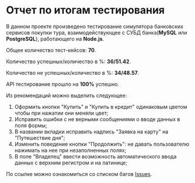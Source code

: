 # Отчет по итогам тестирования

В данном проекте произведено тестирование симулятора банковских сервисов покупки тура, взаимодействующее с СУБД банка(**MySQL** или **PostgreSQL**), работающего на **Node.js**.

Общее количество тест-кейсов: **70**.

Количество успешных/количество в %: **36/51.42**.

Количество не успешных/количество в %: **34/48.57**.

API тестирование прошло на **100%** успешно.

Из рекомендаций можно выделить следующее:

  1. Оформить кнопки "Купить" и "Купить в кредит" одинаковым цветом чтобы при нажатии они меняли цвет;
  2. Исправить ошибки с не верными сообщениями о вводе данных в поля формы;
  3. В названии вкладки исправить надпись "Заявка на карту" на "Путешествие дня";
  4. Изменить поведение кнопки "Продолжить": не давать пользователю нажимать на нее при незаполненных полях;
  5. В поле "Владелец" ввести возможность автоматического ввода данных с верхним регистром и на латинице;

По ссылке можно ознакомиться со списком багов [Issues](https://github.com/DenisNPLS/DiplomQA/issues).